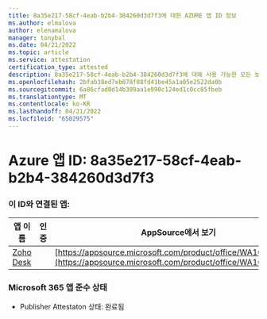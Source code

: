 ```yaml
---
title: 8a35e217-58cf-4eab-b2b4-384260d3d7f3에 대한 AZURE 앱 ID 정보
ms.author: elmalova
author: elenamalova
manager: tonybal
ms.date: 04/21/2022
ms.topic: article
ms.service: attestation
certification_type: attested
description: 8a35e217-58cf-4eab-b2b4-384260d3d7f3에 대해 사용 가능한 모든 보안 및 규정 준수 정보입니다.
ms.openlocfilehash: 2bfab38ed7eb078f88fd41be45a1a05e2522da0b
ms.sourcegitcommit: 6a86cfad0d14b309aa1e990c124ed1c0cc85fbeb
ms.translationtype: MT
ms.contentlocale: ko-KR
ms.lasthandoff: 04/21/2022
ms.locfileid: "65029575"
---
```

# <a name="azure-app-id-8a35e217-58cf-4eab-b2b4-384260d3d7f3"></a>Azure 앱 ID: 8a35e217-58cf-4eab-b2b4-384260d3d7f3


### <a name="apps-associated-with-this-id"></a>이 ID와 연결된 앱:
| **앱 이름** | **인증** | **AppSource에서 보기** |
|--------------|---------------|-----------------------|
| [Zoho Desk](../forward/WA104382044.md) |  | [https://appsource.microsoft.com/product/office/WA104382044](https://appsource.microsoft.com/product/office/WA104382044) |

### <a name="microsoft-365-app-compliance-status"></a>Microsoft 365 앱 준수 상태
- Publisher Attestaton 상태: 완료됨
